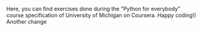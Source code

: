 Here, you can find exercises done during the "Python for everybody" course specification of University of Michigan on Coursera.
Happy coding!)
Another change
